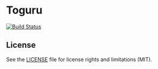 # Toguru 
[![Build Status](https://travis-ci.org/AutoScout24/toguru.svg?branch=master)](https://travis-ci.org/AutoScout24/toguru)


## License

See the [LICENSE](LICENSE.md) file for license rights and limitations (MIT).
